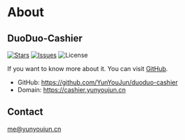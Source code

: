 # About

## DuoDuo-Cashier

[![Stars](https://img.shields.io/github/stars/YunYouJun/duoduo-cashier.svg?style=social)](https://github.com/YunYouJun/duoduo-cashier/) [![Issues](https://img.shields.io/github/issues/YunYouJun/duoduo-cashier.svg?style=social)](https://github.com/YunYouJun/duoduo-cashier/issues) ![License](https://img.shields.io/github/license/YunYouJun/duoduo-cashier.svg?style=social)

If you want to know more about it. You can visit [GitHub](https://github.com/YunYouJun/duoduo-cashier).

- GitHub: <https://github.com/YunYouJun/duoduo-cashier>
- Domain: <https://cashier.yunyoujun.cn>

## Contact

<me@yunyoujun.cn>